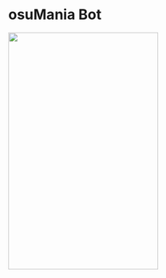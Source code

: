 # osuMania Bot

<img src="https://user-images.githubusercontent.com/80072600/118709352-5fb8d880-b80c-11eb-8653-afdacd479a2b.gif" width="300" height="476" />
